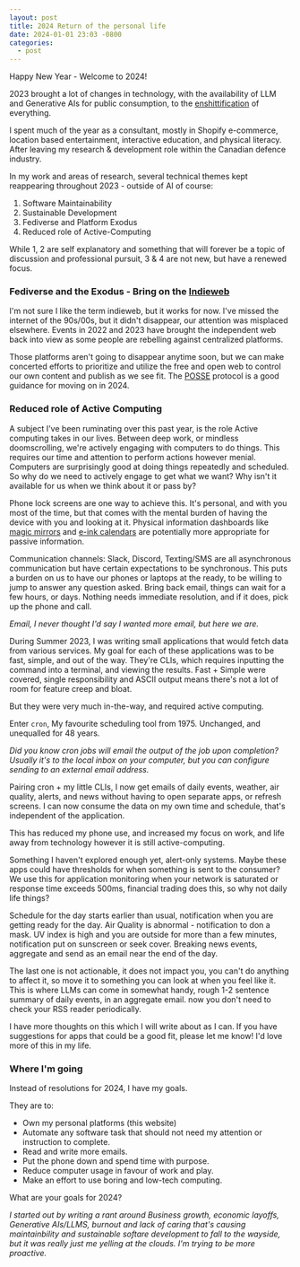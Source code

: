 ```yaml
---
layout: post
title: 2024 Return of the personal life
date: 2024-01-01 23:03 -0800
categories:
  - post
---
```


Happy New Year - Welcome to 2024!

2023 brought a lot of changes in technology, with the availability of LLM and Generative AIs for public consumption, to the [enshittification](https://pluralistic.net/2023/01/21/potemkin-ai/) of everything.

I spent much of the year as a consultant, mostly in Shopify e-commerce, location based entertainment, interactive education, and physical literacy. After leaving my research & development role within the Canadian defence industry.

In my work and areas of research, several technical themes kept reappearing throughout 2023 - outside of AI of course:

1. Software Maintainability
2. Sustainable Development
3. Fediverse and Platform Exodus
4. Reduced role of Active-Computing

While 1, 2 are self explanatory and something that will forever be a topic of discussion and professional pursuit, 3 & 4 are not new, but have a renewed focus.

### Fediverse and the Exodus - Bring on the [Indieweb](https://indieweb.org)

I'm not sure I like the term indieweb, but it works for now. I've missed the internet of the 90s/00s, but it didn't disappear, our attention was misplaced elsewhere. Events in 2022 and 2023 have brought the independent web back into view as some people are rebelling against centralized platforms.

Those platforms aren't going to disappear anytime soon, but we can make concerted efforts to prioritize and utilize the free and open web to control our own content and publish as we see fit. The [POSSE](https://www.theverge.com/2023/10/23/23928550/posse-posting-activitypub-standard-twitter-tumblr-mastodon) protocol is a good guidance for moving on in 2024.

### Reduced role of Active Computing

A subject I've been ruminating over this past year, is the role Active computing takes in our lives. Between deep work, or mindless doomscrolling, we're actively engaging with computers to do things. This requires our time and attention to perform actions however menial. Computers are surprisingly good at doing things repeatedly and scheduled. So why do we need to actively engage to get what we want? Why isn't it available for us when we think about it or pass by?

Phone lock screens are one way to achieve this. It's personal, and with you most of the time, but that comes with the mental burden of having the device with you and looking at it. Physical information dashboards like [magic mirrors]() and [e-ink calendars]() are potentially more appropriate for passive information.

Communication channels: Slack, Discord, Texting/SMS are all asynchronous communication but have certain expectations to be synchronous. This puts a burden on us to have our phones or laptops at the ready, to be willing to jump to answer any question asked. Bring back email, things can wait for a few hours, or days. Nothing needs immediate resolution, and if it does, pick up the phone and call.

_Email, I never thought I'd say I wanted more email, but here we are._

During Summer 2023, I was writing small applications that would fetch data from various services. My goal for each of these applications was to be fast, simple, and out of the way. They're CLIs, which requires inputting the command into a terminal, and viewing the results. Fast + Simple were covered, single responsibility and ASCII output means there's not a lot of room for feature creep and bloat.

But they were very much in-the-way, and required active computing.

Enter `cron`, My favourite scheduling tool from 1975. Unchanged, and unequalled for 48 years.

_Did you know cron jobs will email the output of the job upon completion? Usually it's to the local inbox on your computer, but you can configure sending to an external email address._

Pairing cron + my little CLIs, I now get emails of daily events, weather, air quality, alerts, and news without having to open separate apps, or refresh screens. I can now consume the data on my own time and schedule, that's independent of the application.

This has reduced my phone use, and increased my focus on work, and life away from technology however it is still active-computing.

Something I haven't explored enough yet, alert-only systems. Maybe these apps could have thresholds for when something is sent to the consumer? We use this for application monitoring when your network is saturated or response time exceeds 500ms, financial trading does this, so why not daily life things?

Schedule for the day starts earlier than usual, notification when you are getting ready for the day. Air Quality is abnormal - notification to don a mask. UV index is high and you are outside for more than a few minutes, notification put on sunscreen or seek cover. Breaking news events, aggregate and send as an email near the end of the day.

The last one is not actionable, it does not impact you, you can't do anything to affect it, so move it to something you can look at when you feel like it. This is where LLMs can come in somewhat handy, rough 1-2 sentence summary of daily events, in an aggregate email. now you don't need to check your RSS reader periodically.

I have more thoughts on this which I will write about as I can. If you have suggestions for apps that could be a good fit, please let me know! I'd love more of this in my life.

### Where I'm going

Instead of resolutions for 2024, I have my goals.

They are to:

- Own my personal platforms (this website)
- Automate any software task that should not need my attention or instruction to complete.
- Read and write more emails.
- Put the phone down and spend time with purpose.
- Reduce computer usage in favour of work and play.
- Make an effort to use boring and low-tech computing.

What are your goals for 2024?

_I started out by writing a rant around Business growth, economic layoffs, Generative AIs/LLMS, burnout and lack of caring that's causing maintainbility and sustainable softare development to fall to the wayside, but it was really just me yelling at the clouds. I'm trying to be more proactive._
